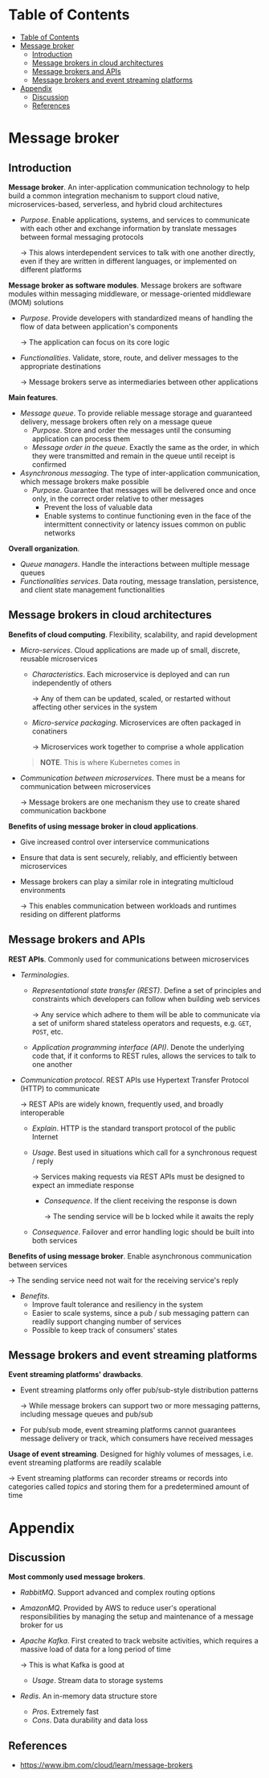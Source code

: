 <!-- TOC titleSize:1 tabSpaces:2 depthFrom:1 depthTo:6 withLinks:1 updateOnSave:1 orderedList:0 skip:0 title:1 charForUnorderedList:* -->
# Table of Contents
- [Table of Contents](#table-of-contents)
- [Message broker](#message-broker)
  - [Introduction](#introduction)
  - [Message brokers in cloud architectures](#message-brokers-in-cloud-architectures)
  - [Message brokers and APIs](#message-brokers-and-apis)
  - [Message brokers and event streaming platforms](#message-brokers-and-event-streaming-platforms)
- [Appendix](#appendix)
  - [Discussion](#discussion)
  - [References](#references)
<!-- /TOC -->

# Message broker
## Introduction
**Message broker**. An inter-application communication technology to help build a common integration mechanism to support cloud native, microservices-based, serverless, and hybrid cloud architectures
* *Purpose*. Enable applications, systems, and services to communicate with each other and exchange information by translate messages between formal messaging protocols

    $\to$ This alows interdependent services to talk with one another directly, even if they are written in different languages, or implemented on different platforms

**Message broker as software modules**. Message brokers are software modules within messaging middleware, or message-oriented middleware (MOM) solutions
* *Purpose*. Provide developers with standardized means of handling the flow of data between application's components

    $\to$ The application can focus on its core logic
* *Functionalities*. Validate, store, route, and deliver messages to the appropriate destinations

    $\to$ Message brokers serve as intermediaries between other applications

**Main features**.
* *Message queue*. To provide reliable message storage and guaranteed delivery, message brokers often rely on a message queue
    * *Purpose*. Store and order the messages until the consuming application can process them
    * *Message order in the queue*. Exactly the same as the order, in which they were transmitted and remain in the queue until receipt is confirmed
* *Asynchronous messaging*. The type of inter-application communication, which message brokers make possible
    * *Purpose*. Guarantee that messages will be delivered once and once only, in the correct order relative to other messages
        * Prevent the loss of valuable data
        * Enable systems to continue functioning even in the face of the intermittent connectivity or latency issues common on public networks

**Overall organization**.
* *Queue managers*. Handle the interactions between multiple message queues
* *Functionalities services*. Data routing, message translation, persistence, and client state management functionalities

## Message brokers in cloud architectures
**Benefits of cloud computing**. Flexibility, scalability, and rapid development
* *Micro-services*. Cloud applications are made up of small, discrete, reusable microservices
    * *Characteristics*. Each microservice is deployed and can run independently of others

        $\to$ Any of them can be updated, scaled, or restarted without affecting other services in the system
    * *Micro-service packaging*. Microservices are often packaged in conatiners

        $\to$ Microservices work together to comprise a whole application
    
    >**NOTE**. This is where Kubernetes comes in

* *Communication between microservices*. There must be a means for communication between microservices

    $\to$ Message brokers are one mechanism they use to create shared communication backbone

**Benefits of using message broker in cloud applications**.
* Give increased control over interservice communications
* Ensure that data is sent securely, reliably, and efficiently between microservices
* Message brokers can play a similar role in integrating multicloud environments

    $\to$ This enables communication between workloads and runtimes residing on different platforms

## Message brokers and APIs
**REST APIs**. Commonly used for communications between microservices
* *Terminologies*.
    * *Representational state transfer (REST)*. Define a set of principles and constraints which developers can follow when building web services

        $\to$ Any service which adhere to them will be able to communicate via a set of uniform shared stateless operators and requests, e.g. `GET`, `POST`, etc.
    * *Application programming interface (API)*. Denote the underlying code that, if it conforms to REST rules, allows the services to talk to one another
* *Communication protocol*. REST APIs use Hypertext Transfer Protocol (HTTP) to communicate

    $\to$ REST APIs are widely known, frequently used, and broadly interoperable
    * *Explain*. HTTP is the standard transport protocol of the public Internet
    * *Usage*. Best used in situations which call for a synchronous request / reply

        $\to$ Services making requests via REST APIs must be designed to expect an immediate response
        * *Consequence*. If the client receiving the response is down

            $\to$ The sending service will be b locked while it awaits the reply
    * *Consequence*. Failover and error handling logic should be built into both services

**Benefits of using message broker**. Enable asynchronous communication between services 

$\to$ The sending service need not wait for the receiving service's reply
* *Benefits*. 
    * Improve fault tolerance and resiliency in the system
    * Easier to scale systems, since a pub / sub messaging pattern can readily support changing number of services
    * Possible to keep track of consumers' states

## Message brokers and event streaming platforms
**Event streaming platforms' drawbacks**. 
* Event streaming platforms only offer pub/sub-style distribution patterns

    $\to$ While message brokers can support two or more messaging patterns, including message queues and pub/sub
* For pub/sub mode, event streaming platforms cannot guarantees message delivery or track, which consumers have received messages

**Usage of event streaming**. Designed for highly volumes of messages, i.e. event streaming platforms are readily scalable

$\to$ Event streaming platforms can recorder streams or records into categories called *topics* and storing them for a predetermined amount of time

# Appendix
## Discussion
**Most commonly used message brokers**.
* *RabbitMQ*. Support advanced and complex routing options
* *AmazonMQ*. Provided by AWS to reduce user's operational responsibilities by managing the setup and maintenance of a message broker for us
* *Apache Kafka*. First created to track website activities, which requires a massive load of data for a long period of time

    $\to$ This is what Kafka is good at
    * *Usage*. Stream data to storage systems
* *Redis*. An in-memory data structure store
    * *Pros*. Extremely fast
    * *Cons*. Data durability and data loss

## References
* https://www.ibm.com/cloud/learn/message-brokers